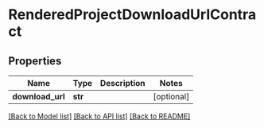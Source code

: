 # RenderedProjectDownloadUrlContract

## Properties
Name | Type | Description | Notes
------------ | ------------- | ------------- | -------------
**download_url** | **str** |  | [optional] 

[[Back to Model list]](../README.md#documentation-for-models) [[Back to API list]](../README.md#documentation-for-api-endpoints) [[Back to README]](../README.md)

